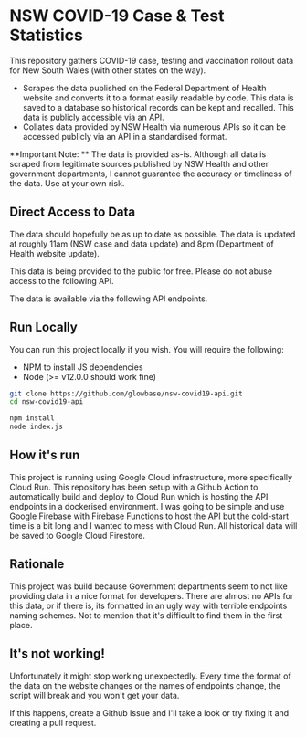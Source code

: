 # NSW COVID-19 Case & Test Statistics
This repository gathers COVID-19 case, testing and vaccination rollout data for New South Wales (with other states on the way).

- Scrapes the data published on the Federal Department of Health website and converts it to a format easily readable by code. This data is saved to a database so historical records can be kept and recalled. This data is publicly accessible via an API.
- Collates data provided by NSW Health via numerous APIs so it can be accessed publicly via an API in a standardised format.

**Important Note: ** The data is provided as-is. Although all data is scraped from legitimate sources published by NSW Health and other government departments, I cannot guarantee the accuracy or timeliness of the data. Use at your own risk.
## Direct Access to Data
The data should hopefully be as up to date as possible. The data is updated at roughly 11am (NSW case and data update) and 8pm (Department of Health website update).

This data is being provided to the public for free. Please do not abuse access to the following API.

The data is available via the following API endpoints.



## Run Locally
You can run this project locally if you wish. You will require the following:

- NPM to install JS dependencies
- Node (>= v12.0.0 should work fine)

```bash
git clone https://github.com/glowbase/nsw-covid19-api.git
cd nsw-covid19-api

npm install
node index.js
```

## How it's run
This project is running using Google Cloud infrastructure, more specifically Cloud Run. This repository has been setup with a Github Action to automatically build and deploy to Cloud Run which is hosting the API endpoints in a dockerised environment. I was going to be simple and use Google Firebase with Firebase Functions to host the API but the cold-start time is a bit long and I wanted to mess with Cloud Run. All historical data will be saved to Google Cloud Firestore.


## Rationale
This project was build because Government departments seem to not like providing data in a nice format for developers. There are almost no APIs for this data, or if there is, its formatted in an ugly way with terrible endpoints naming schemes. Not to mention that it's difficult to find them in the first place.

## It's not working!
Unfortunately it might stop working unexpectedly. Every time the format of the data on the website changes or the names of endpoints change, the script will break and you won't get your data.

If this happens, create a Github Issue and I'll take a look or try fixing it and creating a pull request.
